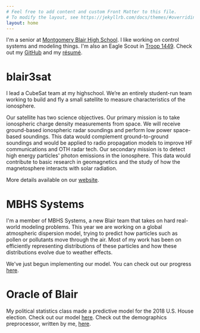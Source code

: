 ```yaml
---
# Feel free to add content and custom Front Matter to this file.
# To modify the layout, see https://jekyllrb.com/docs/themes/#overriding-theme-defaults
layout: home
---
```


I'm a senior at [Montgomery Blair High School](https://mbhs.edu/departments/magnet/). I
like working on control systems and modeling things. I'm also an Eagle Scout in
[Troop 1449](https://rockville1449.mytroop.us). Check out my [GitHub](https://github.com/rytse)
and my [résumé](res/Resume.pdf).

# blair3sat

I lead a CubeSat team at my highschool. We’re an entirely student-run team working to build and fly a small satellite to measure characteristics of the ionosphere.

Our satellite has two science objectives. Our primary mission is to take ionospheric charge density measurements from space. We will receive ground-based ionospheric radar soundings and perform low power space-based soundings. This data would complement ground-to-ground soundings and would be applied to radio propagation models to improve HF communications and OTH radar tech. Our secondary mission is to detect high energy particles' photon emissions in the ionosphere. This data would contribute to basic research in geomagnetics and the study of how the magnetosphere interacts with solar radiation.

More details available on our [website](https://www.blair3sat.com/).

# MBHS Systems

I'm a member of MBHS Systems, a new Blair team that takes on hard real-world modeling problems. This year we are working on a global atmospheric dispersion model, trying to predict how particles such as pollen or pollutants move through the air. Most of my work has been on efficiently representing distributions of these particles and how these distributions evolve due to weather effects.

We've just begun implementing our model. You can check out our progress
[here](https://github.com/mbhs-systems).

# Oracle of Blair

My political statistics class made a predictive model for the 2018 U.S. House election. Check out our model [here](https://polistat.mbhs.edu/). Check out the demographics preprocessor, written by me, [here](https://github.com/rytse/blairvoyance).
